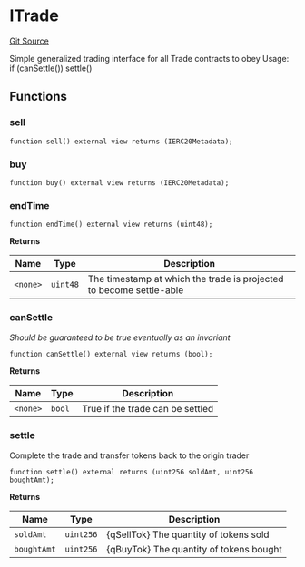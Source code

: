 # ITrade
[Git Source](https://github.com/larrythecucumber321/protocol/blob/aabf2c9d4120808940fb3be9193cb66ea71ac351/contracts/interfaces/ITrade.sol)

Simple generalized trading interface for all Trade contracts to obey
Usage: if (canSettle()) settle()


## Functions
### sell


```solidity
function sell() external view returns (IERC20Metadata);
```

### buy


```solidity
function buy() external view returns (IERC20Metadata);
```

### endTime


```solidity
function endTime() external view returns (uint48);
```
**Returns**

|Name|Type|Description|
|----|----|-----------|
|`<none>`|`uint48`|The timestamp at which the trade is projected to become settle-able|


### canSettle

*Should be guaranteed to be true eventually as an invariant*


```solidity
function canSettle() external view returns (bool);
```
**Returns**

|Name|Type|Description|
|----|----|-----------|
|`<none>`|`bool`|True if the trade can be settled|


### settle

Complete the trade and transfer tokens back to the origin trader


```solidity
function settle() external returns (uint256 soldAmt, uint256 boughtAmt);
```
**Returns**

|Name|Type|Description|
|----|----|-----------|
|`soldAmt`|`uint256`|{qSellTok} The quantity of tokens sold|
|`boughtAmt`|`uint256`|{qBuyTok} The quantity of tokens bought|


